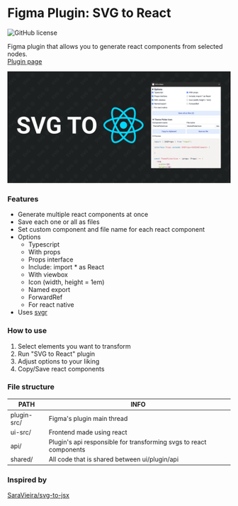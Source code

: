 # Figma Plugin: SVG to React
![GitHub license](https://img.shields.io/github/license/yet3/figma-svg-to-react?style=flat)

Figma plugin that allows you to generate react components from selected nodes.
<br>
[Plugin page](https://www.figma.com/community/plugin/1139659790182545298)

![Banner](./public/banner.png)

### Features
- Generate multiple react components at once
- Save each one or all as files
- Set custom component and file name for each react component
- Options
  - Typescript
  - With props
  - Props interface
  - Include: import * as React
  - With viewbox
  - Icon (width, height = 1em)
  - Named export
  - ForwardRef
  - For react native
- Uses [svgr](https://react-svgr.com/)

### How to use
1. Select elements you want to transform
2. Run "SVG to React" plugin
3. Adjust options to your liking
4. Copy/Save react components

### File structure
|   **PATH**  |                               **INFO**                               |
|-------------|----------------------------------------------------------------------|
| plugin-src/ | Figma's plugin main thread                                           |
| ui-src/     | Frontend made using react                                            |
| api/        | Plugin's api responsible for transforming svgs to react components   |
| shared/     | All code that is shared between ui/plugin/api                        |

### Inspired by
[SaraVieira/svg-to-jsx](https://github.com/SaraVieira/svg-to-jsx)
